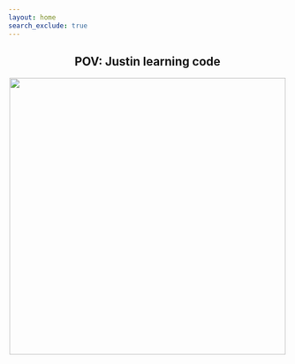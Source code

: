 ```yaml
---
layout: home
search_exclude: true
---
```

<!-- 
https://raw.githubusercontent.com/jplip/justin2.0/main
{{site.baseurl}}
-->
<center>
    <h2>POV: Justin learning code</h2>
    <img src="https://media0.giphy.com/media/8dYmJ6Buo3lYY/giphy.gif?cid=ecf05e47d70t8vflezkzyb1lj7wd60epl5rlvvuardq8aryi&ep=v1_gifs_search&rid=giphy.gif" width="500">
</center>
